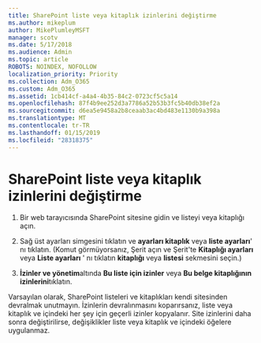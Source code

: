 ```yaml
---
title: SharePoint liste veya kitaplık izinlerini değiştirme
ms.author: mikeplum
author: MikePlumleyMSFT
manager: scotv
ms.date: 5/17/2018
ms.audience: Admin
ms.topic: article
ROBOTS: NOINDEX, NOFOLLOW
localization_priority: Priority
ms.collection: Adm_O365
ms.custom: Adm_O365
ms.assetid: 1cb414cf-a4a4-4b35-84c2-0723cf5c5a14
ms.openlocfilehash: 87f4b9ee252d3a7786a52b53b3fc5b40db38ef2a
ms.sourcegitcommit: d6ea5e9458a2b8ceaab3ac4bd483e1130b9a398a
ms.translationtype: MT
ms.contentlocale: tr-TR
ms.lasthandoff: 01/15/2019
ms.locfileid: "28318375"
---
```

# <a name="change-permissions-for-a-sharepoint-list-or-library"></a>SharePoint liste veya kitaplık izinlerini değiştirme

1. Bir web tarayıcısında SharePoint sitesine gidin ve listeyi veya kitaplığı açın.
    
2. Sağ üst ayarları simgesini tıklatın ve **ayarları kitaplık** veya **liste ayarları**' nı tıklatın. (Komut görmüyorsanız, Şerit açın ve Şerit'te **Kitaplığı ayarları** veya **Liste ayarları** ' nı tıklatın **kitaplığı** veya **listesi** sekmesini seçin.) 
    
3. **İzinler ve yönetim**altında **Bu liste için izinler** veya **Bu belge kitaplığının izinlerini**tıklatın.
    
Varsayılan olarak, SharePoint listeleri ve kitaplıkları kendi sitesinden devralmak unutmayın. İzinlerin devralınmasını koparırsanız, liste veya kitaplık ve içindeki her şey için geçerli izinler kopyalanır. Site izinlerini daha sonra değiştirilirse, değişiklikler liste veya kitaplık ve içindeki öğelere uygulanmaz.
  

